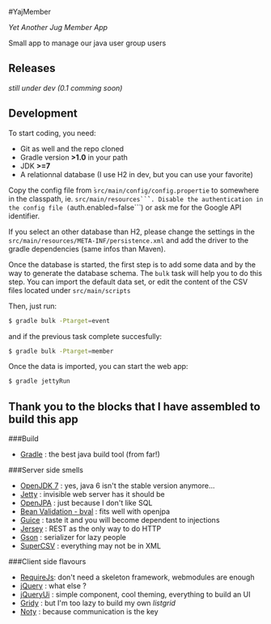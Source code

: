 #YajMember

_Yet Another Jug Member App_

Small app to manage our java user group users

## Releases

_still under dev (0.1 comming soon)_

## Development

To start coding, you need:

* Git as well and the repo cloned
* Gradle version **>1.0** in your path
* JDK **>=7**
* A relationnal database (I use H2 in dev, but you can use your favorite)

Copy the config file from ̀```src/main/config/config.propertie``` to somewhere in the classpath, ie. ```src/main/resources``̀`.
Disable the authentication in the config file (```auth.enabled=false``̀ ) or ask me for the Google API identifier.

If you select an other database than H2, please change the settings in the ```src/main/resources/META-INF/persistence.xml```
and add the driver to the gradle dependencies (same infos than Maven).

Once the database is started, the first step is to add some data and by the way to generate the database schema. 
The ```bulk``` task will help you to do this step. You can import the default data set, or edit the content of the CSV files 
located under ```src/main/scripts```

Then, just run:

```bash
$ gradle bulk -Ptarget=event
```

and if the previous task complete succesfully:

```bash
$ gradle bulk -Ptarget=member
```

Once the data is imported, you can start the web app:


```bash
$ gradle jettyRun
```


## Thank you to the blocks that I have assembled to build this app

###Build

* [Gradle](http://www.gradle.org/) : the best java build tool (from far!)

###Server side smells

* [OpenJDK 7](http://openjdk.java.net/projects/jdk7/) : yes, java 6 isn't the stable version anymore... 
* [Jetty](http://www.eclipse.org/jetty/) : invisible web server has it should be
* [OpenJPA](http://openjpa.apache.org/) : just because I don't like SQL
* [Bean Validation - bval](http://openjpa.apache.org/bean-validation-primer.html) : fits well with openjpa
* [Guice](http://code.google.com/p/google-guice/) : taste it and you will become dependent to injections
* [Jersey](http://jersey.java.net/) : REST as the only way to do HTTP
* [Gson](http://code.google.com/p/google-gson/) : serializer for lazy people
* [SuperCSV](http://supercsv.sourceforge.net/) : everything may not be in XML

###Client side flavours

* [RequireJs](http://requirejs.org/): don't need a skeleton framework, webmodules are enough
* [jQuery](http://jquery.com/) : what else ?
* [jQueryUi](http://jqueryui.com/) : simple component, cool theming, everything to build an UI 
* [Gridy](https://github.com/wbotelhos/gridy) : but I'm too lazy to build my own _listgrid_
* [Noty](http://needim.github.com/noty/) : because communication is the key

